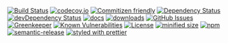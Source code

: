[![Build Status](https://secure.travis-ci.org/arlac77/repository-provider-test-support.png)](http://travis-ci.org/arlac77/repository-provider-test-support)
[![codecov.io](http://codecov.io/github/arlac77/repository-provider-test-support/coverage.svg?branch=master)](http://codecov.io/github/arlac77/repository-provider-test-support?branch=master)
[![Commitizen friendly](https://img.shields.io/badge/commitizen-friendly-brightgreen.svg)](http://commitizen.github.io/cz-cli/)
[![Dependency Status](https://david-dm.org/arlac77/repository-provider-test-support.svg)](https://david-dm.org/arlac77/repository-provider-test-support)
[![devDependency Status](https://david-dm.org/arlac77/repository-provider-test-support/dev-status.svg)](https://david-dm.org/arlac77/repository-provider-test-support#info=devDependencies)
[![docs](http://inch-ci.org/github/arlac77/repository-provider-test-support.svg?branch=master)](http://inch-ci.org/github/arlac77/repository-provider-test-support)
[![downloads](http://img.shields.io/npm/dm/repository-provider-test-support.svg?style=flat-square)](https://npmjs.org/package/repository-provider-test-support)
[![GitHub Issues](https://img.shields.io/github/issues/arlac77/repository-provider-test-support.svg?style=flat-square)](https://github.com/arlac77/repository-provider-test-support/issues)
[![Greenkeeper](https://badges.greenkeeper.io/arlac77/repository-provider-test-support.svg)](https://greenkeeper.io/)
[![Known Vulnerabilities](https://snyk.io/test/github/arlac77/repository-provider-test-support/badge.svg)](https://snyk.io/test/github/arlac77/repository-provider-test-support)
[![License](https://img.shields.io/badge/License-BSD%203--Clause-blue.svg)](https://opensource.org/licenses/BSD-3-Clause)
[![minified size](https://badgen.net/bundlephobia/min/repository-provider-test-support)](https://bundlephobia.com/result?p=repository-provider-test-support)
[![npm](https://img.shields.io/npm/v/repository-provider-test-support.svg)](https://www.npmjs.com/package/repository-provider-test-support)
[![semantic-release](https://img.shields.io/badge/%20%20%F0%9F%93%A6%F0%9F%9A%80-semantic--release-e10079.svg)](https://github.com/arlac77/repository-provider-test-support)
[![styled with prettier](https://img.shields.io/badge/styled_with-prettier-ff69b4.svg)](https://github.com/prettier/prettier)
